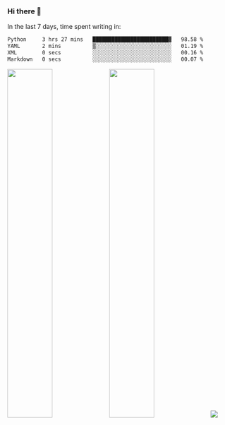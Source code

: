 ### Hi there 👋

In the last 7 days, time spent writing in:

<!--START_SECTION:waka-->

```txt
Python     3 hrs 27 mins   ████████████████████████▓   98.58 %
YAML       2 mins          ▒░░░░░░░░░░░░░░░░░░░░░░░░   01.19 %
XML        0 secs          ░░░░░░░░░░░░░░░░░░░░░░░░░   00.16 %
Markdown   0 secs          ░░░░░░░░░░░░░░░░░░░░░░░░░   00.07 %
```

<!--END_SECTION:waka-->

<img src="https://wakatime.com/share/@jimtje/5d0c92de-08f8-4a72-8f2f-6a9693d1e318.svg" width=45% height=45%> <img src="https://wakatime.com/share/@jimtje/501498ae-bda5-4da7-a89d-b40bcdd5556d.svg" width=45% height=45%>
![](https://hit.yhype.me/github/profile?user_id=43537315)
